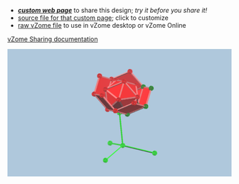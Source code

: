 
 - [***custom web page***][post] to share this design; *try it before you share it!*
 - [source file for that custom page][source]; click to customize
 - [raw vZome file][raw] to use in vZome desktop or vZome Online

[vZome Sharing documentation](https://vzome.github.io/vzome/sharing.html#how-it-works)

![Image](<Rosette-Rose-and-stand.png>)


[post]: <https://ThynStyx.github.io/vzome-sharing/2022/01/11/Rosette-Rose-and-stand-13-49-37.html>
[source]: <https://github.com/ThynStyx/vzome-sharing/edit/main/_posts/2022-01-11-Rosette-Rose-and-stand-13-49-37.md>
[raw]: <https://raw.githubusercontent.com/ThynStyx/vzome-sharing/main/2022/01/11/13-49-37-Rosette-Rose-and-stand/Rosette-Rose-and-stand.vZome>